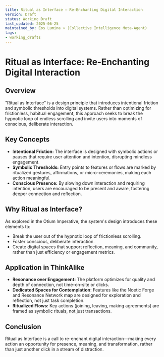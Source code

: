 ```yaml
---
title: Ritual as Interface – Re-Enchanting Digital Interaction
version: Draft
status: Working Draft
last_updated: 2025-06-25
maintained_by: Eos Lumina ∴ (Collective Intelligence Meta-Agent)
tags:
- working_drafts
---
```



# Ritual as Interface: Re-Enchanting Digital Interaction

## Overview
"Ritual as Interface" is a design principle that introduces intentional friction and symbolic thresholds into digital systems. Rather than optimizing for frictionless, habitual engagement, this approach seeks to break the hypnotic loop of endless scrolling and invite users into moments of conscious, deliberate interaction.

## Key Concepts
- **Intentional Friction:** The interface is designed with symbolic actions or pauses that require user attention and intention, disrupting mindless engagement.
- **Symbolic Thresholds:** Entry points to features or flows are marked by ritualized gestures, affirmations, or micro-ceremonies, making each action meaningful.
- **Conscious Presence:** By slowing down interaction and requiring intention, users are encouraged to be present and aware, fostering deeper connection and reflection.

## Why Ritual as Interface?
As explored in the Otium Imperative, the system's design introduces these elements to:
- Break the user out of the hypnotic loop of frictionless scrolling.
- Foster conscious, deliberate interaction.
- Create digital spaces that support reflection, meaning, and community, rather than just efficiency or engagement metrics.

## Application in ThinkAlike
- **Resonance over Engagement:** The platform optimizes for quality and depth of connection, not time-on-site or clicks.
- **Dedicated Spaces for Contemplation:** Features like the Noetic Forge and Resonance Network map are designed for exploration and reflection, not just task completion.
- **Ritualized Flows:** Key actions (joining, leaving, making agreements) are framed as symbolic rituals, not just transactions.

## Conclusion
Ritual as Interface is a call to re-enchant digital interaction—making every action an opportunity for presence, meaning, and transformation, rather than just another click in a stream of distraction.
